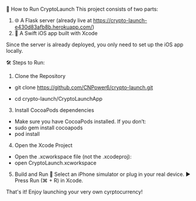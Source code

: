 🚀 How to Run CryptoLaunch
This project consists of two parts:

1. 🌐 A Flask server (already live at https://crypto-launch-e430d83afb8b.herokuapp.com/)
2. 📱 A Swift iOS app built with Xcode

Since the server is already deployed, you only need to set up the iOS app locally.

🛠 Steps to Run:
1. Clone the Repository
   
  - git clone https://github.com/CNPower6/crypto-launch.git
  
  - cd crypto-launch/CryptoLaunchApp

3. Install CocoaPods dependencies

  - Make sure you have CocoaPods installed. If you don’t:
  - sudo gem install cocoapods
  - pod install

4. Open the Xcode Project
  - Open the .xcworkspace file (not the .xcodeproj):
  - open CryptoLaunch.xcworkspace

5. Build and Run
  🛜 Select an iPhone simulator or plug in your real device.
  ▶️ Press Run (⌘ + R) in Xcode.

That's it! Enjoy launching your very own cyrptocurrency!
